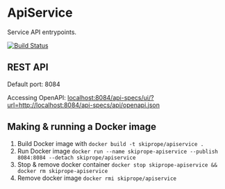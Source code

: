 # ApiService
Service API entrypoints.

[![Build Status](https://travis-ci.org/Kolebnica/ApiService.svg?branch=master)](https://travis-ci.org/Kolebnica/ApiService)

## REST API

Default port: 8084

Accessing OpenAPI: [localhost:8084/api-specs/ui/?url=http://localhost:8084/api-specs/api/openapi.json](localhost:8084/api-specs/ui/?url=http://localhost:8084/api-specs/api/openapi.json)

## Making & running a Docker image

1. Build Docker image with `docker build -t skiprope/apiservice . `
2. Run Docker image `docker run --name skiprope-apiservice --publish 8084:8084 --detach skiprope/apiservice`
3. Stop & remove docker container `docker stop skiprope-apiservice && docker rm skiprope-apiservice`
4. Remove docker image `docker rmi skiprope/apiservice`